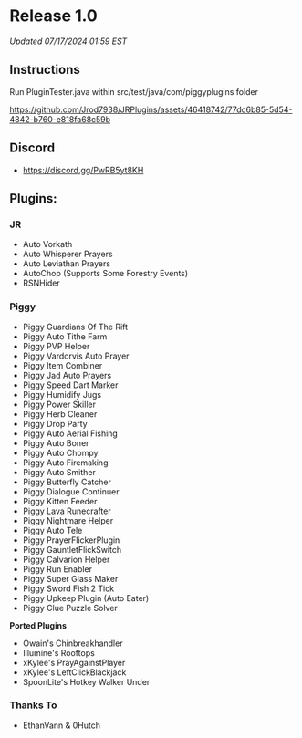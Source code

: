 # Release 1.0

*Updated 07/17/2024 01:59 EST*

## Instructions
Run PluginTester.java within src/test/java/com/piggyplugins folder


https://github.com/Jrod7938/JRPlugins/assets/46418742/77dc6b85-5d54-4842-b760-e818fa68c59b



## Discord

- https://discord.gg/PwRB5yt8KH

## Plugins:

### JR
- Auto Vorkath
- Auto Whisperer Prayers
- Auto Leviathan Prayers
- AutoChop (Supports Some Forestry Events)
- RSNHider

### Piggy
- Piggy Guardians Of The Rift
- Piggy Auto Tithe Farm
- Piggy PVP Helper
- Piggy Vardorvis Auto Prayer
- Piggy Item Combiner
- Piggy Jad Auto Prayers
- Piggy Speed Dart Marker
- Piggy Humidify Jugs
- Piggy Power Skiller
- Piggy Herb Cleaner
- Piggy Drop Party
- Piggy Auto Aerial Fishing
- Piggy Auto Boner
- Piggy Auto Chompy
- Piggy Auto Firemaking
- Piggy Auto Smither
- Piggy Butterfly Catcher
- Piggy Dialogue Continuer
- Piggy Kitten Feeder
- Piggy Lava Runecrafter
- Piggy Nightmare Helper
- Piggy Auto Tele
- Piggy PrayerFlickerPlugin
- Piggy GauntletFlickSwitch
- Piggy Calvarion Helper
- Piggy Run Enabler
- Piggy Super Glass Maker
- Piggy Sword Fish 2 Tick
- Piggy Upkeep Plugin (Auto Eater)
- Piggy Clue Puzzle Solver

**Ported Plugins**
- Owain's Chinbreakhandler
- Illumine's Rooftops
- xKylee's PrayAgainstPlayer
- xKylee's LeftClickBlackjack
- SpoonLite's Hotkey Walker Under

### Thanks To

- EthanVann & 0Hutch 
